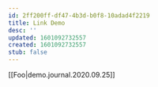 ```yaml
---
id: 2ff200ff-df47-4b3d-b0f8-10adad4f2219
title: Link Demo
desc: ''
updated: 1601092732557
created: 1601092732557
stub: false
---
```

[[Foo|demo.journal.2020.09.25]] 

